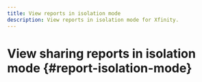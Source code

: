 ```yaml
---
title: View reports in isolation mode
description: View reports in isolation mode for Xfinity. 
---
```


# View sharing reports in isolation mode {#report-isolation-mode}